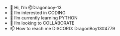 - 👋 Hi, I’m @Dragonboy-13
- 👀 I’m interested in CODING
- 🌱 I’m currently learning PYTHON
- 💞️ I’m looking to COLLABORATE
- 📫 How to reach me DISCORD: DragonBoy13#4779

<!---
Dragonboy-13/Dragonboy-13 is a ✨ special ✨ repository because its `README.md` (this file) appears on your GitHub profile.
You can click the Preview link to take a look at your changes.
--->
